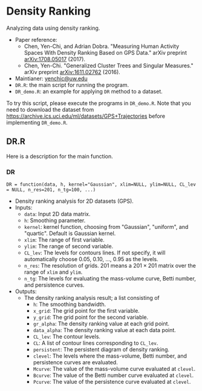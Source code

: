 # Density Ranking 
Analyzing data using density ranking.

- Paper reference: 
  - Chen, Yen-Chi, and Adrian Dobra. "Measuring Human Activity Spaces With Density Ranking Based on GPS Data." arXiv preprint [arXiv:1708.05017](https://arxiv.org/abs/1708.05017) (2017).
  - Chen, Yen-Chi. "Generalized Cluster Trees and Singular Measures." arXiv preprint [arXiv:1611.02762](https://arxiv.org/abs/1611.02762) (2016).
- Maintianer: yenchic@uw.edu
- `DR.R`: the main script for running the program.
- `DR_demo.R`: an example for applying `DR` method to a dataset.

To try this script, please execute the programs in `DR_demo.R`. 
Note that you need to download the dataset from https://archive.ics.uci.edu/ml/datasets/GPS+Trajectories before implementing `DR_demo.R`.  


## DR.R
Here is a description for the main function.

### DR
`DR = function(data, h, kernel="Gaussian", xlim=NULL, ylim=NULL, CL_lev = NULL, n_res=201, n_tg=100, ...)`
- Density ranking analysis for 2D datasets (GPS).  
- Inputs:
  - `data`: Input 2D data matrix.
  - `h`: Smoothing parameter.
  - `kernel`: kernel function, choosing from "Gaussian", "uniform", and "quartic". Default is Gaussian kernel. 
  - `xlim`: The range of first variable. 
  - `ylim`: The range of second variable. 
  - `CL_lev`: The levels for contours lines. If not specify, it will automatically choose 0.05, 0.10, ..., 0.95 as the levels.
  - `n_res`: The resolution of grids. 201 means a $201\times201$ matrix over the range of `xlim` and `ylim`.
  - `n_tg`: The levels for evaluating the mass-volume curve, Betti number, and persistence curves.
- Outputs:
  - The density ranking analysis result; a list consisting of
    - `h`: The smoothing bandwidth. 
    - `x_grid`: The grid point for the first variable.
    - `y_grid`: The grid point for the second variable.
    - `gr_alpha`: The density ranking value at each grid point.
    - `data_alpha`: The density ranking value at each data point.
    - `CL_lev`: The contour levels. 
    - `CL`: A list of contour lines corresponding to `CL_lev`.
    - `persistent`: The persistent diagram of density ranking.
    - `clevel`: The levels where the mass-volume, Betti number, and persistence curves are evaluated.
    - `Mcurve`: The value of the mass-volume curve evaluated at `clevel`.
    - `Bcurve`: The value of the Betti number curve evaluated at `clevel`.
    - `Pcurve`: The value of the persistence curve evaluated at `clevel`.
    
    

